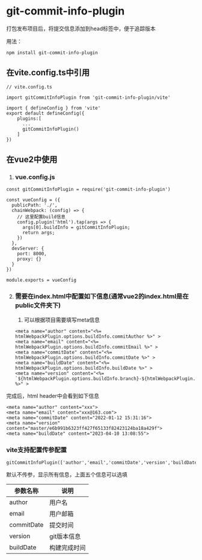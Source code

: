 # git-commit-info-plugin


打包发布项目后，将提交信息添加到head标签中，便于追踪版本

用法：

```
npm install git-commit-info-plugin
```

## 在vite.config.ts中引用

```
// vite.config.ts

import gitCommitInfoPlugin from 'git-commit-info-plugin/vite'

import { defineConfig } from 'vite'
export default defineConfig({
	plugins:[
	  ...
	  gitCommitInfoPlugin()
	]
})
```

## 在vue2中使用 

1. ### vue.config.js

```
const gitCommitInfoPlugin = require('git-commit-info-plugin')

const vueConfig = ({
  publicPath: './',
  chainWebpack: (config) => {
    // 这里配置build信息
    config.plugin('html').tap(args => {
      args[0].buildInfo = gitCommitInfoPlugin;
      return args;
    })
  },
  devServer: {
    port: 8000,
    proxy: {}
  }
})

module.exports = vueConfig
```

2. ### 需要在index.html中配置如下信息(通常vue2的index.html是在public文件夹下)

   1. 可以根据项目需要填写meta信息

   ```
   <meta name="author" content="<%= htmlWebpackPlugin.options.buildInfo.commitAuthor %>" >
   <meta name="email" content="<%= htmlWebpackPlugin.options.buildInfo.commitEmail %>" >
   <meta name="commitDate" content="<%= htmlWebpackPlugin.options.buildInfo.commitDate %>" >
   <meta name="buildDate" content="<%= htmlWebpackPlugin.options.buildInfo.buildDate %>" >
   <meta name="version" content="<%= `${htmlWebpackPlugin.options.buildInfo.branch}-${htmlWebpackPlugin.options.buildInfo.commit}` %>" >
   ```

   

完成后，html header中会看到如下信息

```
<meta name="author" content="xxx">
<meta name="email" content="xxx@163.com">
<meta name="commitDate" content="2022-01-12 15:31:16">
<meta name="version" content="master/e6b991b6323ff427f65133f82423124ba18a429f">
<meta name="buildDate" content="2023-04-10 13:08:55">
```



### vite支持配置传参配置

```
gitCommitInfoPlugin(['author','email','commitDate','version','buildDate'])
```

默认不传参，显示所有信息，上面五个信息可以选填

| 参数名称   | 说明         |
| ---------- | ------------ |
| author     | 用户名       |
| email      | 用户邮箱     |
| commitDate | 提交时间     |
| version    | git版本信息  |
| buildDate  | 构建完成时间 |